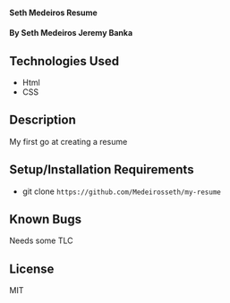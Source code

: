
#### Seth Medeiros Resume

#### By Seth Medeiros Jeremy Banka

## Technologies Used

* Html
* CSS

## Description

My first go at creating a resume 

## Setup/Installation Requirements

* git clone `https://github.com/Medeirosseth/my-resume`


## Known Bugs

Needs some TLC

## License

MIT

